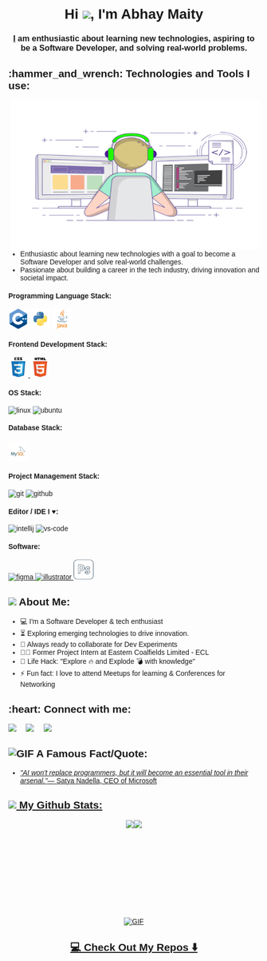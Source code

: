 <!-- Header Section -->
<h1 align="center"><font face="Arial">Hi <img src="https://github.com/TheDudeThatCode/TheDudeThatCode/blob/master/Assets/Hi.gif" width="35" />, I'm Abhay Maity </h1>
<h3 align="center"><font face="Arial"><a href="https://www.linkedin.com/in/abhaymaity/" target="_blank" rel="noreferrer">I</a>  am enthusiastic about learning new technologies, aspiring to be a Software Developer, and solving real-world problems. </font></h3>

<!-- Schedule a 1-on-1 Call Section -->


<!-- GIF -->


<!-- Languages and Tools Section -->
<h2 align="left">:hammer_and_wrench: Technologies and Tools I use:</h2>


<img align="right" height="300" width="500" src="https://raw.githubusercontent.com/mikonoid/mikonoid/main/images/gifs/coder3.gif" />

- Enthusiastic about learning new technologies with a goal to become a Software Developer and solve real-world challenges.
- Passionate about building a career in the tech industry, driving innovation and societal impact.



#### Programming Language Stack:
<p align="left"><img src="https://raw.githubusercontent.com/devicons/devicon/master/icons/cplusplus/cplusplus-original.svg" alt="cplusplus" width="40" height="40"/>  <img src="https://raw.githubusercontent.com/github/explore/80688e429a7d4ef2fca1e82350fe8e3517d3494d/topics/python/python.png" alt="python" title="python" width="40" height="40"/>  <img src="https://raw.githubusercontent.com/github/explore/80688e429a7d4ef2fca1e82350fe8e3517d3494d/topics/java/java.png" alt="java" title="java8" width="40" height="40"/>   </p>

#### Frontend Development Stack:

<p align="left"> <a href="https://www.w3schools.com/css/" target="_blank" rel="noreferrer"> <img src="https://raw.githubusercontent.com/devicons/devicon/master/icons/css3/css3-original-wordmark.svg" alt="css3" width="40" height="40"/> </a> <a href="https://www.w3.org/html/" target="_blank" rel="noreferrer"> <img src="https://raw.githubusercontent.com/devicons/devicon/master/icons/html5/html5-original-wordmark.svg" alt="html5" width="40" height="40"/> </a> </p>


#### OS Stack:
<p align="left"><img src="https://brandlogos.net/wp-content/uploads/2020/03/Linux-logo.png" alt="linux" title="linux" width="40" height="40"/>  <img src="https://www.vectorlogo.zone/logos/ubuntu/ubuntu-icon.svg" alt="ubuntu" title="ubuntu" width="40" height="40"/>   </p>

#### Database Stack:
<p align="left"><img src="https://raw.githubusercontent.com/github/explore/80688e429a7d4ef2fca1e82350fe8e3517d3494d/topics/mysql/mysql.png" alt="mysql" title="mysql" width="40" height="40"/>  </p>





#### Project Management Stack:
<p align="left"><img src="https://www.vectorlogo.zone/logos/git-scm/git-scm-icon.svg" alt="git" title="git" width="40" height="40"/>  <img src="https://www.vectorlogo.zone/logos/github/github-icon.svg" alt="github" title="github" width="40" height="40"/> </p>

#### Editor / IDE I ♥:
<p align="left"> <img src="https://cdn.worldvectorlogo.com/logos/intellij-idea-1.svg" alt="intellij" title="intellij" width="40" height="40"/> <img src="https://www.vectorlogo.zone/logos/visualstudio_code/visualstudio_code-icon.svg" alt="vs-code" title="vs-code" width="40" height="40"/> </p>

#### Software:

<p align="left"> <a href="https://www.figma.com/" target="_blank" rel="noreferrer"> <img src="https://www.vectorlogo.zone/logos/figma/figma-icon.svg" alt="figma" width="40" height="40"/> </a> <a href="https://www.adobe.com/in/products/illustrator.html" target="_blank" rel="noreferrer"> <img src="https://www.vectorlogo.zone/logos/adobe_illustrator/adobe_illustrator-icon.svg" alt="illustrator" width="40" height="40"/> </a> <a href="https://www.photoshop.com/en" target="_blank" rel="noreferrer"> <img src="https://raw.githubusercontent.com/devicons/devicon/master/icons/photoshop/photoshop-line.svg" alt="photoshop" width="40" height="40"/> </a> </p>


<!-- About Me Section -->
<h2 align="left"><img src="https://github.com/TheDudeThatCode/TheDudeThatCode/blob/master/Assets/Developer.gif" width="45" /> About Me:</h2>

- :computer: I'm a Software Developer & tech enthusiast
- :hourglass_flowing_sand: Exploring emerging technologies to drive innovation.
- :rocket: Always ready to collaborate for Dev Experiments
- :man_technologist: Former Project  Intern at Eastern Coalfields Limited - ECL
- :dart: Life Hack: "Explore :fire: and Explode :bomb: with knowledge"
- :zap: Fun fact: I love to attend Meetups for learning & Conferences for Networking<br>
<p align="left">
</p>

<h2 align="left">:heart: Connect with me:</h2>

<p align="left">
  <a target="_blank"href="https://www.linkedin.com/in/abhaymaity/"><img src="https://img.shields.io/badge/linkedin-%230077B5.svg?&style=for-the-badge&logo=linkedin&logoColor=white" /></a>&nbsp;&nbsp;&nbsp;&nbsp;
  <a target="_blank"href="https://twitter.com/AbhayMaity5"><img src="https://img.shields.io/badge/twitter-%231DA1F2.svg?&style=for-the-badge&logo=twitter&logoColor=white" /></a>&nbsp;&nbsp;&nbsp;&nbsp;
  <a href="mailto:maityabhay7890@gmail.com?subject=Hello%20Ileri,%20From%20Github"><img src="https://img.shields.io/badge/gmail-%23D14836.svg?&style=for-the-badge&logo=gmail&logoColor=white" /></a>&nbsp;&nbsp;&nbsp;&nbsp;
</p>



<!-- A Famous Fact/Quote Section -->
<h2 align="left"><img alt="GIF" src="https://github.com/TheDudeThatCode/TheDudeThatCode/blob/master/Assets/hmm.gif" width="20" /> A Famous Fact/Quote:
<a href="https://github.com/marketplace/actions/quote-readme">  </h2>  

- *"AI won't replace programmers, but it will become an essential tool in their arsenal."*— Satya Nadella, CEO of Microsoft  
<p align="left">
</p>



<!-- Stats Section -->
## <img src='https://media1.giphy.com/media/du3J3cXyzhj75IOgvA/giphy.gif?cid=ecf05e47x2g034i9pzwtzzsd3xgg2w9nr94t4tflbbgo3008&rid=giphy.gif' width='25' /> My Github Stats:

<div style="display: flex; align-items: center; justify-content: center;">
  <img src="https://github-readme-stats.vercel.app/api?username=Abhay-55&theme=vue-dark&show_icons=true&hide_border=true&count_private=true&include_all_commits=true" height="180px">
  <img src="https://github-readme-stats.vercel.app/api/top-langs/?username=Abhay-55&theme=vue-dark&show_icons=true&hide_border=true&layout=compact" height="180px">
</div>














<p align="center"><img align="center" alt="GIF" src="https://media.giphy.com/media/RK5KD6UcUpAt92zZvt/giphy.gif" /></p>

<h2  align="center">💻 Check Out My Repos ⬇️ </h2>

